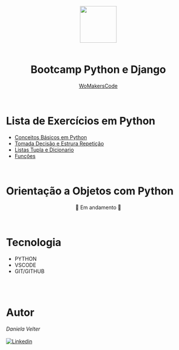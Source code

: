 <div align="center">
<img src="https://github.com/user-attachments/assets/0923a7b1-d18f-48b7-b080-d87daa49deb3" height="100" width=""></div>
<br>
<h1 align="center"> Bootcamp Python e Django </h1>

<p align="center"> <a href="https://womakerscode.org/" target="_blank">WoMakersCode</a> </p>

<br>
<h1>Lista de Exercícios em Python</h1>

- [Conceitos Básicos em Python](https://github.com/Daniela2319/listas_exercicios_python_womakerscode/blob/master/ConceitoBasico/exercicio.py)
- [Tomada Decisão e Estrura Repetição](https://github.com/Daniela2319/listas_exercicios_python_womakerscode/blob/master/TomadaDecis%C3%A3oEEstruRepeti%C3%A7%C3%A3o/exercicioIf%20e%20For.py)
- [Listas Tupla e Dicionario](https://github.com/Daniela2319/listas_exercicios_python_womakerscode/blob/master/ListaTuplaEDicionario/exercicioListTuplDic)
- [Funções](https://github.com/Daniela2319/listas_exercicios_python_womakerscode/blob/master/Fun%C3%A7oes/Manipulacao_de_arquivo.py)

<br>

# Orientação a Objetos com Python

<p align="center"> 🚧 Em andamento 🚧 </p>

<br>

# Tecnologia

- PYTHON
- VSCODE
- GIT/GITHUB

<br>
<br>

# Autor

_Daniela Velter_
<br>
<br>
[![Linkedin](https://img.shields.io/badge/DANIELA-0077B5?style=for-the-badge&logo=linkedin&logoColor=white)](https://www.linkedin.com/in/daniela-velter-231485f/)
